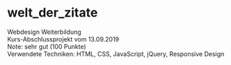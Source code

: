# welt_der_zitate
Webdesign Weiterbildung<br>
Kurs-Abschlussprojekt vom 13.09.2019<br>
Note: sehr gut (100 Punkte)<br>
Verwendete Techniken: HTML, CSS, JavaScript, jQuery, Responsive Design
